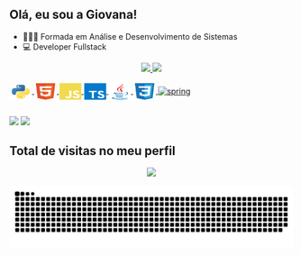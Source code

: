 ## Olá, eu sou a Giovana!
- 🧑🏽‍🎓  Formada em Análise e Desenvolvimento de Sistemas 
- 💻  Developer Fullstack
<div align="center">
  <a href="https://github.com/giovic16">
  <img height="180em" src="https://github-readme-stats.vercel.app/api?username=giovic16&show_icons=true&theme=dark&include_all_commits=true&count_private=true"/>
  <img height="180em" src="https://github-readme-stats.vercel.app/api/top-langs/?username=giovic16&layout=compact&langs_count=7&theme=dark"/>
</div>
<div style="display: inline_block"><br>
<img align="center" alt="Python" height="30" width="40" src="https://raw.githubusercontent.com/devicons/devicon/master/icons/python/python-original.svg">
<img align="center" alt="HTML" height="30" width="40" src="https://raw.githubusercontent.com/devicons/devicon/master/icons/html5/html5-original.svg">
<img align="center" alt="Js" height="30" width="40" src="https://raw.githubusercontent.com/devicons/devicon/master/icons/javascript/javascript-plain.svg">
<img align="center" alt="Ts" height="30" width="40" src="https://raw.githubusercontent.com/devicons/devicon/master/icons/typescript/typescript-plain.svg">
<img align="center" alt="Java" height="30" width="40" src="https://github.com/devicons/devicon/blob/master/icons/java/java-original.svg">
<img align="center" alt="CSS" height="30" width="40" src="https://raw.githubusercontent.com/devicons/devicon/master/icons/css3/css3-original.svg">
<img align ="center" alt="spring "height="35" width="35" src="https://www.vectorlogo.zone/logos/springio/springio-icon.svg">
</div>
  
##
  
<div>
<a href = "mailto:giovanasilva3978@gmail.com"><img src="https://img.shields.io/badge/-Gmail-%23333?style=for-the-badge&logo=gmail&logoColor=white" target="_blank"></a>
<a href="https://www.linkedin.com/in/giovana-mendes-dev/" target="_blank"><img src="https://img.shields.io/badge/-LinkedIn-%230077B5?style=for-the-badge&logo=linkedin&logoColor=white" target="_blank"></a>
  
 ## Total de visitas no meu perfil <br>
 <p align="center"> 
   <img alingn="center" src="https://profile-counter.glitch.me/giovic16/count.svg" />
 </p>

![Snake animation](https://github.com/giovic16/giovic16/blob/output/github-contribution-grid-snake.svg)

</div>

